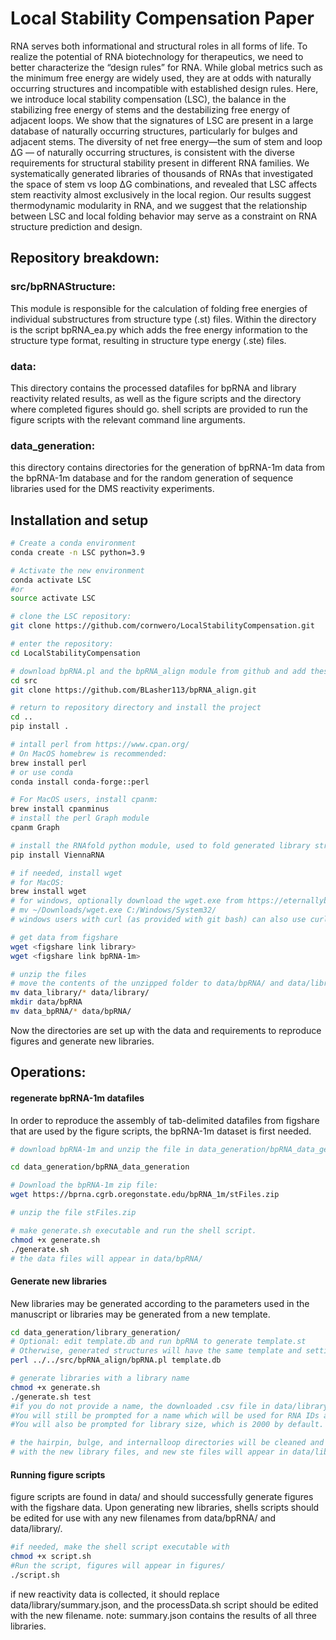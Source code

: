 # Local Stability Compensation Paper
RNA serves both informational and structural roles in all forms of life. To realize the potential of  RNA biotechnology for therapeutics, we need to better characterize the “design rules” for RNA. While global metrics such as the minimum free energy are widely used, they are at odds with naturally occurring structures and incompatible with established design rules. Here, we introduce local stability compensation (LSC), the balance in the stabilizing free energy of stems and the destabilizing free energy of adjacent loops. We show that the signatures of LSC are present in a large database of naturally occurring structures, particularly for bulges and adjacent stems. The diversity of net free energy—the sum of stem and loop ΔG — of naturally occurring structures, is consistent with the diverse requirements for structural stability present in different RNA families. We systematically generated libraries of thousands of RNAs that investigated the space of stem vs loop ΔG combinations, and revealed that LSC affects stem reactivity almost exclusively in the local region. Our results suggest thermodynamic modularity in RNA, and we suggest that the relationship between LSC and local folding behavior may serve as a constraint on RNA structure prediction and design.

## Repository breakdown:
### src/bpRNAStructure:
This module is responsible for the calculation of folding free energies of individual substructures from structure type (.st) files.
Within the directory is the script bpRNA_ea.py which adds the free energy information to the structure type format, resulting in structure type energy (.ste) files.

### data:
This directory contains the processed datafiles for bpRNA and library reactivity related results, as well as the figure scripts and the directory where completed figures should go.
shell scripts are provided to run the figure scripts with the relevant command line arguments.

### data_generation:
this directory contains directories for the generation of bpRNA-1m data from the bpRNA-1m database and for the random generation of sequence libraries used for the DMS reactivity experiments. 

## Installation and setup

``` bash
# Create a conda environment
conda create -n LSC python=3.9

# Activate the new environment
conda activate LSC
#or
source activate LSC 

# clone the LSC repository:
git clone https://github.com/cornwero/LocalStabilityCompensation.git

# enter the repository:
cd LocalStabilityCompensation

# download bpRNA.pl and the bpRNA_align module from github and add these to src
cd src
git clone https://github.com/BLasher113/bpRNA_align.git

# return to repository directory and install the project
cd ..
pip install .

# intall perl from https://www.cpan.org/ 
# On MacOS homebrew is recommended:
brew install perl
# or use conda
conda install conda-forge::perl

# For MacOS users, install cpanm:
brew install cpanminus
# install the perl Graph module
cpanm Graph

# install the RNAfold python module, used to fold generated library structures.
pip install ViennaRNA

# if needed, install wget
# for MacOS:
brew install wget
# for windows, optionally download the wget.exe from https://eternallybored.org/misc/wget/ and move it to system32
# mv ~/Downloads/wget.exe C:/Windows/System32/
# windows users with curl (as provided with git bash) can also use curl -O __link__ instead of wget.

# get data from figshare
wget <figshare link library>
wget <figshare link bpRNA-1m>

# unzip the files
# move the contents of the unzipped folder to data/bpRNA/ and data/library/ respectively
mv data_library/* data/library/
mkdir data/bpRNA
mv data_bpRNA/* data/bpRNA/
```

Now the directories are set up with the data and requirements to reproduce figures and generate new libraries.

## Operations:

#### regenerate bpRNA-1m datafiles

In order to reproduce the assembly of tab-delimited datafiles from figshare that are used by the figure scripts, the bpRNA-1m dataset is first needed.

```bash
# download bpRNA-1m and unzip the file in data_generation/bpRNA_data_generation/

cd data_generation/bpRNA_data_generation

# Download the bpRNA-1m zip file:
wget https://bprna.cgrb.oregonstate.edu/bpRNA_1m/stFiles.zip

# unzip the file stFiles.zip

# make generate.sh executable and run the shell script.
chmod +x generate.sh
./generate.sh
# the data files will appear in data/bpRNA/
```
#### Generate new libraries

New libraries may be generated according to the parameters used in the manuscript or libraries may be generated from a new template.

```bash
cd data_generation/library_generation/
# Optional: edit template.db and run bpRNA to generate template.st
# Otherwise, generated structures will have the same template and settings as the libraries presented in the manuscript.
perl ../../src/bpRNA_align/bpRNA.pl template.db

# generate libraries with a library name
chmod +x generate.sh
./generate.sh test
#if you do not provide a name, the downloaded .csv file in data/library/ will be overridden.
#You will still be prompted for a name which will be used for RNA IDs and to name the source files in data_generation/library_generation/.
#You will also be prompted for library size, which is 2000 by default.

# the hairpin, bulge, and internalloop directories will be cleaned and then populated 
# with the new library files, and new ste files will appear in data/library
```

#### Running figure scripts
figure scripts are found in data/ and should successfully generate figures with the figshare data.
Upon generating new libraries, shells scripts should be edited for use with any new filenames from data/bpRNA/ and data/library/.

```bash
#if needed, make the shell script executable with 
chmod +x script.sh
#Run the script, figures will appear in figures/
./script.sh
```

if new reactivity data is collected, it should replace data/library/summary.json, and the processData.sh script should be edited with the new filename.
note: summary.json contains the results of all three libraries.

